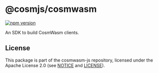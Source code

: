 # @cosmjs/cosmwasm

[![npm version](https://img.shields.io/npm/v/@cosmjs/cosmwasm.svg)](https://www.npmjs.com/package/@cosmjs/cosmwasm)

An SDK to build CosmWasm clients.

## License

This package is part of the cosmwasm-js repository, licensed under the Apache
License 2.0 (see
[NOTICE](https://github.com/confio/cosmwasm-js/blob/master/NOTICE) and
[LICENSE](https://github.com/confio/cosmwasm-js/blob/master/LICENSE)).
